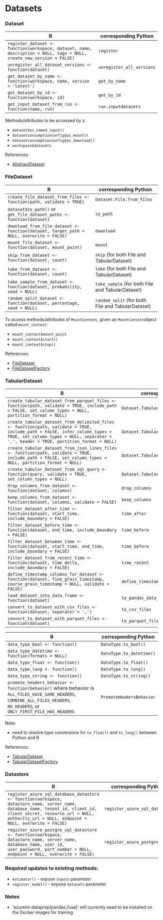 # Datasets

### Dataset

 R  | corresponding Python
--- | -------------------- 
`register_dataset <- function(workspace, dataset, name, description = NULL, tags = NULL, create_new_version = FALSE)` | `register`
`unregister_all_dataset_versions <- function(dataset)` | `unregister_all_versions`
`get_dataset_by_name <- function(workspace, name, version = 'latest')` | `get_by_name`
`get_dataset_by_id <- function(workspace, id)` | `get_by_id`
`get_input_dataset_from_run <- function(name, run)` | `run.inputdatasets`

Methods/attributes to be accessed by `$`:
- `dataset$as_named_input()`
- `datasetconsumptionconfig$as_mount()`
- `datasetconsumptionconfig$as_download()`
- `workspace$datasets`

References:
- [AbstractDataset](https://docs.microsoft.com/en-us/python/api/azureml-core/azureml.data.abstract_dataset.abstractdataset?view=azure-ml-py)

### FileDataset

R   | corresponding Python
--- | --------------------
`create_file_dataset_from_files <- function(path, validate = TRUE)` | `Dataset.File.from_files`
`dataset$to_path()` or `get_file_dataset_paths <- function(dataset)` | `to_path`
`download_from_file_dataset <- function(dataset, target_path = NULL, overwrite = FALSE)` | `download`
`mount_file_dataset <- function(dataset, mount_point)` | `mount`
`skip_from_dataset <- function(dataset, count)` | `skip` (for both File and TabularDataset)
`take_from_dataset <- function(dataset, count)` | `take` (for both File and TabularDataset)
`take_sample_from_dataset <- function(dataset, probability, seed = NULL)` | `take_sample` (for both File and TabularDataset)
`random_split_dataset <- function(dataset, percentage, seed = NULL)` | `random_split` (for both File and TabularDataset)

To access methods/attributes of `MountContext`, given an `MountContext`object called `mount_context`:
- `mount_context$mount_point`
- `mount_context$start()`
- `mount_context$stop()`

References:
- [FileDataset](https://docs.microsoft.com/en-us/python/api/azureml-core/azureml.data.filedataset?view=azure-ml-py)
- [FileDatasetFactory](https://docs.microsoft.com/en-us/python/api/azureml-core/azureml.data.dataset_factory.filedatasetfactory?view=azure-ml-py)

### TabularDataset

R   | corresponding Python
--- | --------------------
`create_tabular_dataset_from_parquet_files <- function(path, validate = TRUE, include_path = FALSE, set_column_types = NULL, partition_format = NULL)` | `Dataset.Tabular.from_parquet_files`
`create_tabular_dataset_from_delimited_files <- function(path, validate = TRUE, include_path = FALSE, infer_column_types = TRUE, set_column_types = NULL, separator = ',', header = TRUE, partition_format = NULL)` | `Dataset.Tabular.from_delimited_files`
`create_tabular_dataset_from_json_lines_files <- function(path, validate = TRUE, include_path = FALSE, set_column_types = NULL, partition_format = NULL)` | `Dataset.Tabular.from_json_lines_files`
`create_tabular_dataset_from_sql_query <- function(query, validate = TRUE, set_column_types = NULL)` | `Dataset.Tabular.from_sql_query`
`drop_columns_from_dataset <- function(dataset, columns)` | `drop_columns`
`keep_columns_from_dataset <- function(dataset, columns, validate = FALSE)` | `keep_columns`
`filter_dataset_after_time <- function(dataset, start_time, include_boundary = FALSE)` | `time_after`
`filter_dataset_before_time <- function(dataset, end_time, include_boundary = FALSE)` | `time_before`
`filter_dataset_between_time <- function(dataset, start_time, end_time, include_boundary = FALSE)` | `time_before`
`filter_dataset_from_recent_time <- function(dataset, time_delta, include_boundary = FALSE)` | `time_recent`
`define_timestamp_columns_for_dataset <- function(dataset, fine_grain_timestamp, course_grain_timestamp = NULL, validate = FALSE)` | `define_timestamp_columns`
`load_dataset_into_data_frame <- function(dataset)` | `to_pandas_data_frame`
`convert_to_dataset_with_csv_files <- function(dataset, separator = ',')` | `to_csv_files`
`convert_to_dataset_with_parquet_files <- function(dataset)` | `to_parquet_files`

R   | corresponding Python
--- | --------------------
`data_type_bool <- function()` | `DataType.to_bool()`
`data_type_datetime <- function(formats = NULL)` | `DataType.to_datetime()`
`data_type_float <- function()` | `DataType.to_float()`
`data_type_long <- function()` | `DataType.to_long()`
`data_type_string <- function()` | `DataType.to_string()`
`promote_headers_behavior <- function(behavior)` where behavior is `ALL_FILES_HAVE_SAME_HEADERS`, `COMBINE_ALL_FILES_HEADERS`, `NO_HEADERS`, or `ONLY_FIRST_FILE_HAS_HEADERS` | `PromoteHeadersBehavior`

Note:
- need to resolve type conversions for `to_float()` and `to_long()` between Python and R

References:
- [TabularDataset](https://docs.microsoft.com/en-us/python/api/azureml-core/azureml.data.tabulardataset?view=azure-ml-py)
- [TabularDatasetFactory](https://docs.microsoft.com/en-us/python/api/azureml-core/azureml.data.dataset_factory.tabulardatasetfactory?view=azure-ml-py)

### Datastore
R   | corresponding Python
--- | --------------------
`register_azure_sql_database_datastore <- function(workspace, datastore_name, server_name, database_name, tenant_id, client_id, client_secret, resource_url = NULL, authority_url = NULL, endpoint = NULL, overwrite = FALSE)` | `register_azure_sql_database`
`register_azure_postgre_sql_datastore <- function(workspace, datastore_name, server_name, database_name, user_id, user_password, port_number = NULL, endpoint = NULL, overwrite = FALSE)` | `register_azure_postgre`
                
### Required updates to existing methods:
- `estimator()` - expose `inputs` parameter
- `register_model()` - expose `datasets` parameter
                
### Notes
- 'azureml-dataprep[pandas,fuse]' will currently need to be installed on the Docker images for training
